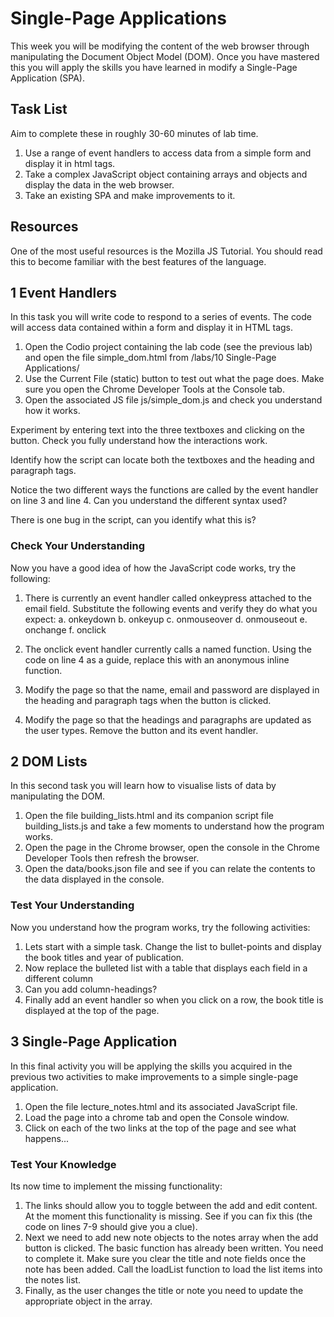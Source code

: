 # Single-Page Applications

This week you will be modifying the content of the web browser through manipulating the Document Object Model (DOM). Once you have mastered this you will apply the skills you have learned in modify a Single-Page Application (SPA).

## Task List

Aim to complete these in roughly 30-60 minutes of lab time.
1. Use a range of event handlers to access data from a simple form and display it in html tags.
2. Take a complex JavaScript object containing arrays and objects and display the data in the web browser.
3. Take an existing SPA and make improvements to it.

## Resources

One of the most useful resources is the Mozilla JS Tutorial. You should read this to become familiar with the best features of the language.

## 1 Event Handlers

In this task you will write code to respond to a series of events. The code will access data contained within a form and display it in HTML tags.

1. Open the Codio project containing the lab code (see the previous lab) and open the file  simple_dom.html  from  /labs/10 Single-Page Applications/ 
2. Use the  Current File (static)  button to test out what the page does. Make sure you open the Chrome Developer Tools at the Console tab.
3. Open the associated JS file  js/simple_dom.js  and check you understand how it works.

Experiment by entering text into the three textboxes and clicking on the button. Check you fully understand how the interactions work.

Identify how the script can locate both the textboxes and the heading and paragraph tags.

Notice the two different ways the functions are called by the event handler on line 3 and line 4. Can you understand the different syntax used?

There is one bug in the script, can you identify what this is?

### Check Your Understanding

Now you have a good idea of how the JavaScript code works, try the following:

1. There is currently an event handler called onkeypress attached to the email field. Substitute the following events and verify they do what you expect:
    a. onkeydown
    b. onkeyup
    c. onmouseover
    d. onmouseout
    e. onchange
    f. onclick
    
2. The onclick event handler currently calls a named function. Using the code on line 4 as a guide, replace this with an anonymous inline function.
3. Modify the page so that the name, email and password are displayed in the heading and paragraph tags when the button is clicked.
4. Modify the page so that the headings and paragraphs are updated as the user types. Remove the button and its event handler.

## 2 DOM Lists

In this second task you will learn how to visualise lists of data by manipulating the DOM.

1. Open the file  building_lists.html  and its companion script file  building_lists.js  and take a few moments to understand how the program works.
2. Open the page in the Chrome browser, open the console in the Chrome Developer Tools then refresh the browser.
3. Open the  data/books.json  file and see if you can relate the contents to the data displayed in the console.

### Test Your Understanding

Now you understand how the program works, try the following activities:

1. Lets start with a simple task. Change the list to bullet-points and display the book titles and year of publication.
2. Now replace the bulleted list with a table that displays each field in a different column
3. Can you add column-headings?
4. Finally add an event handler so when you click on a row, the book title is displayed at the top of the page.

## 3 Single-Page Application

In this final activity you will be applying the skills you acquired in the previous two activities to make improvements to a simple single-page application.

1. Open the file  lecture_notes.html  and its associated JavaScript file.
2. Load the page into a chrome tab and open the Console window.
3. Click on each of the two links at the top of the page and see what happens...

### Test Your Knowledge

Its now time to implement the missing functionality:

1. The links should allow you to toggle between the add and edit content. At the moment this functionality is missing. See if you can fix this (the code on lines 7-9 should give you a clue).
2. Next we need to add new note objects to the notes array when the add button is clicked. The basic function has already been written. You need to complete it. Make sure you clear the title and note fields once the note has been added. Call the loadList function to load the list items into the notes list.
3. Finally, as the user changes the title or note you need to update the appropriate object in the array.

